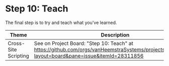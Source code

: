 # Step 10: Teach

The final step is to try and teach what you've learned.

| Theme | Description |
| --- | --- |
| Cross-Site Scripting | See on Project Board: "Step 10: Teach" at https://github.com/orgs/vanHeemstraSystems/projects/28/views/1?layout=board&pane=issue&itemId=28311856 |
